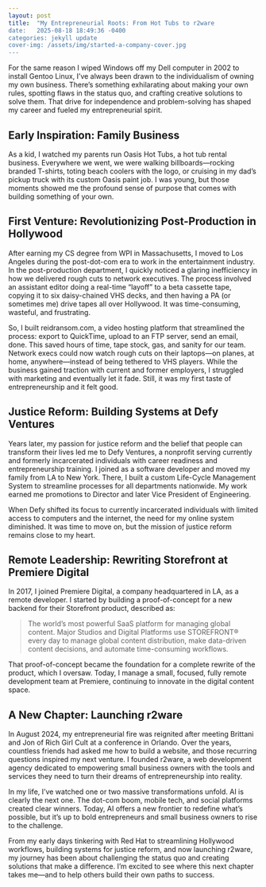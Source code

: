 ```yaml
---
layout: post
title:  "My Entrepreneurial Roots: From Hot Tubs to r2ware
date:   2025-08-18 18:49:36 -0400
categories: jekyll update
cover-img: /assets/img/started-a-company-cover.jpg
---
```


For the same reason I wiped Windows off my Dell computer in 2002 to install Gentoo Linux, I’ve always been drawn to the individualism of owning my own business. There’s something exhilarating about making your own rules, spotting flaws in the status quo, and crafting creative solutions to solve them. That drive for independence and problem-solving has shaped my career and fueled my entrepreneurial spirit.

## Early Inspiration: Family Business

As a kid, I watched my parents run Oasis Hot Tubs, a hot tub rental business. Everywhere we went, we were walking billboards—rocking branded T-shirts, toting beach coolers with the logo, or cruising in my dad’s pickup truck with its custom Oasis paint job. I was young, but those moments showed me the profound sense of purpose that comes with building something of your own.

## First Venture: Revolutionizing Post-Production in Hollywood

After earning my CS degree from WPI in Massachusetts, I moved to Los Angeles during the post-dot-com era to work in the entertainment industry. In the post-production department, I quickly noticed a glaring inefficiency in how we delivered rough cuts to network executives. The process involved an assistant editor doing a real-time “layoff” to a beta cassette tape, copying it to six daisy-chained VHS decks, and then having a PA (or sometimes me) drive tapes all over Hollywood. It was time-consuming, wasteful, and frustrating.

So, I built reidransom.com, a video hosting platform that streamlined the process: export to QuickTime, upload to an FTP server, send an email, done. This saved hours of time, tape stock, gas, and sanity for our team. Network execs could now watch rough cuts on their laptops—on planes, at home, anywhere—instead of being tethered to VHS players. While the business gained traction with current and former employers, I struggled with marketing and eventually let it fade. Still, it was my first taste of entrepreneurship and it felt good.

## Justice Reform: Building Systems at Defy Ventures

Years later, my passion for justice reform and the belief that people can transform their lives led me to Defy Ventures, a nonprofit serving currently and formerly incarcerated individuals with career readiness and entrepreneurship training. I joined as a software developer and moved my family from LA to New York. There, I built a custom Life-Cycle Management System to streamline processes for all departments nationwide. My work earned me promotions to Director and later Vice President of Engineering.

When Defy shifted its focus to currently incarcerated individuals with limited access to computers and the internet, the need for my online system diminished. It was time to move on, but the mission of justice reform remains close to my heart.

## Remote Leadership: Rewriting Storefront at Premiere Digital

In 2017, I joined Premiere Digital, a company headquartered in LA, as a remote developer. I started by building a proof-of-concept for a new backend for their Storefront product, described as:

> The world’s most powerful SaaS platform for managing global content. Major Studios and Digital Platforms use STOREFRONT® every day to manage global content distribution, make data-driven content decisions, and automate time-consuming workflows.

That proof-of-concept became the foundation for a complete rewrite of the product, which I oversaw. Today, I manage a small, focused, fully remote development team at Premiere, continuing to innovate in the digital content space.

## A New Chapter: Launching r2ware

In August 2024, my entrepreneurial fire was reignited after meeting Brittani and Jon of Rich Girl Cult at a conference in Orlando. Over the years, countless friends had asked me how to build a website, and those recurring questions inspired my next venture. I founded r2ware, a web development agency dedicated to empowering small business owners with the tools and services they need to turn their dreams of entrepreneurship into reality.

In my life, I’ve watched one or two massive transformations unfold. AI is clearly the next one. The dot-com boom, mobile tech, and social platforms created clear winners. Today, AI offers a new frontier to redefine what’s possible, but it’s up to bold entrepreneurs and small business owners to rise to the challenge.

From my early days tinkering with Red Hat to streamlining Hollywood workflows, building systems for justice reform, and now launching r2ware, my journey has been about challenging the status quo and creating solutions that make a difference. I’m excited to see where this next chapter takes me—and to help others build their own paths to success.
